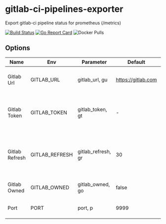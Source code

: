 # gitlab-ci-pipelines-exporter
Export gitlab-ci pipeline status for prometheus (/metrics)

[![Build Status](https://travis-ci.org/Labbs/gitlab-ci-pipelines-exporter.svg?branch=master)](https://travis-ci.org/Labbs/gitlab-ci-pipelines-exporter)
[![Go Report Card](https://goreportcard.com/badge/github.com/Labbs/gitlab-ci-pipelines-exporter)](https://goreportcard.com/report/github.com/Labbs/gitlab-ci-pipelines-exporter)
![Docker Pulls](https://img.shields.io/docker/pulls/labbsio/gitlab-ci-pipelines-exporter.svg)

## Options

| Name | Env | Parameter | Default | Description | 
|--|--|--|--|--|
| Gitlab Url | GITLAB_URL | gitlab_url, gu | https://gitlab.com | If you want use your own Gitlab instance |
| Gitlab Token | GITLAB_TOKEN | gitlab_token, gt | - | Create token in your profile with API and read options |
| Gitlab Refresh | GITLAB_REFRESH | gitlab_refresh, gr | 30 | In seconds, refresh every x seconds projects list and pipelines |
| Gitlab Owned | GITLAB_OWNED | gitlab_owned, go | false | If you want just yours projects |
| Port | PORT | port, p | 9999 | Exporter listening port |
